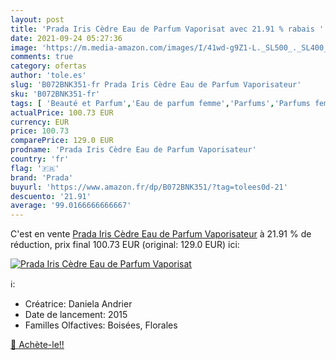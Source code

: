 ```yaml
---
layout: post
title: 'Prada Iris Cèdre Eau de Parfum Vaporisat avec 21.91 % rabais '
date: 2021-09-24 05:27:36
image: 'https://m.media-amazon.com/images/I/41wd-g9Z1-L._SL500_._SL400_.jpg'
comments: true
category: ofertas
author: 'tole.es'
slug: 'B072BNK351-fr Prada Iris Cèdre Eau de Parfum Vaporisateur'
sku: 'B072BNK351-fr'
tags: [ 'Beauté et Parfum','Eau de parfum femme','Parfums','Parfums femme','prada', ]
actualPrice: 100.73 EUR
currency: EUR
price: 100.73
comparePrice: 129.0 EUR
prodname: 'Prada Iris Cèdre Eau de Parfum Vaporisateur'
country: 'fr'
flag: '🇫🇷'
brand: 'Prada'
buyurl: 'https://www.amazon.fr/dp/B072BNK351/?tag=tolees0d-21'
descuento: '21.91'
average: '99.0166666666667'
---
```


C'est en vente [Prada Iris Cèdre Eau de Parfum Vaporisateur](https://www.amazon.fr/dp/B072BNK351/?tag=tolees0d-21)  à  21.91 % de réduction, prix final  100.73 EUR (original: 129.0 EUR) ici:

[![Prada Iris Cèdre Eau de Parfum Vaporisat](https://m.media-amazon.com/images/I/41wd-g9Z1-L._SL500_._SL400_.jpg)](https://www.amazon.fr/dp/B072BNK351/?tag=tolees0d-21)

ℹ️:

- Créatrice: Daniela Andrier
- Date de lancement: 2015
- Familles Olfactives: Boisées, Florales

[🛒 Achète-le!!](https://www.amazon.fr/dp/B072BNK351/?tag=tolees0d-21)
